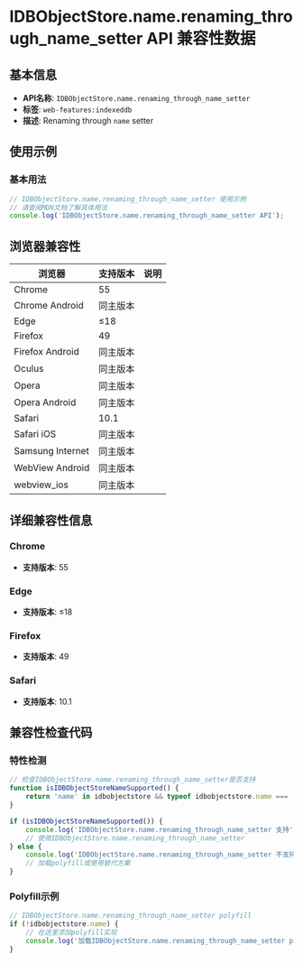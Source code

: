 # IDBObjectStore.name.renaming_through_name_setter API 兼容性数据

## 基本信息

- **API名称**: `IDBObjectStore.name.renaming_through_name_setter`
- **标签**: `web-features:indexeddb`
- **描述**: Renaming through `name` setter

## 使用示例

### 基本用法

```javascript
// IDBObjectStore.name.renaming_through_name_setter 使用示例
// 请查阅MDN文档了解具体用法
console.log('IDBObjectStore.name.renaming_through_name_setter API');
```

## 浏览器兼容性

| 浏览器 | 支持版本 | 说明 |
|--------|----------|------|
| Chrome | 55 |  |
| Chrome Android | 同主版本 |  |
| Edge | ≤18 |  |
| Firefox | 49 |  |
| Firefox Android | 同主版本 |  |
| Oculus | 同主版本 |  |
| Opera | 同主版本 |  |
| Opera Android | 同主版本 |  |
| Safari | 10.1 |  |
| Safari iOS | 同主版本 |  |
| Samsung Internet | 同主版本 |  |
| WebView Android | 同主版本 |  |
| webview_ios | 同主版本 |  |

## 详细兼容性信息

### Chrome

- **支持版本**: 55

### Edge

- **支持版本**: ≤18

### Firefox

- **支持版本**: 49

### Safari

- **支持版本**: 10.1

## 兼容性检查代码

### 特性检测

```javascript
// 检查IDBObjectStore.name.renaming_through_name_setter是否支持
function isIDBObjectStoreNameSupported() {
    return 'name' in idbobjectstore && typeof idbobjectstore.name === 'function';
}

if (isIDBObjectStoreNameSupported()) {
    console.log('IDBObjectStore.name.renaming_through_name_setter 支持');
    // 使用IDBObjectStore.name.renaming_through_name_setter
} else {
    console.log('IDBObjectStore.name.renaming_through_name_setter 不支持，需要polyfill');
    // 加载polyfill或使用替代方案
}
```

### Polyfill示例

```javascript
// IDBObjectStore.name.renaming_through_name_setter polyfill
if (!idbobjectstore.name) {
    // 在这里添加polyfill实现
    console.log('加载IDBObjectStore.name.renaming_through_name_setter polyfill');
}
```

